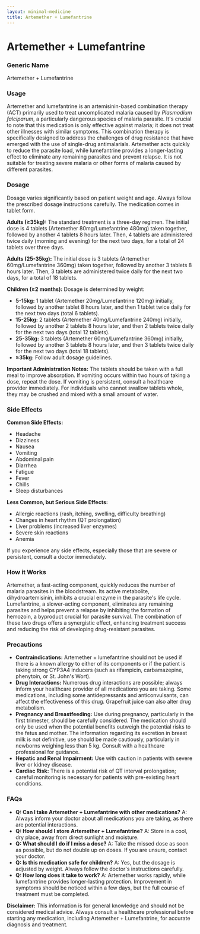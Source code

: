 ```yaml
---
layout: minimal-medicine
title: Artemether + Lumefantrine
---
```


# Artemether + Lumefantrine
### Generic Name
Artemether + Lumefantrine

### Usage

Artemether and lumefantrine is an artemisinin-based combination therapy (ACT) primarily used to treat uncomplicated malaria caused by *Plasmodium falciparum*, a particularly dangerous species of malaria parasite.  It's crucial to note that this medication is only effective against malaria; it does not treat other illnesses with similar symptoms.  This combination therapy is specifically designed to address the challenges of drug resistance that have emerged with the use of single-drug antimalarials.  Artemether acts quickly to reduce the parasite load, while lumefantrine provides a longer-lasting effect to eliminate any remaining parasites and prevent relapse.  It is not suitable for treating severe malaria or other forms of malaria caused by different parasites.


### Dosage

Dosage varies significantly based on patient weight and age.  Always follow the prescribed dosage instructions carefully.  The medication comes in tablet form.

**Adults (≥35kg):**  The standard treatment is a three-day regimen. The initial dose is 4 tablets (Artemether 80mg/Lumefantrine 480mg) taken together, followed by another 4 tablets 8 hours later.  Then, 4 tablets are administered twice daily (morning and evening) for the next two days, for a total of 24 tablets over three days.

**Adults (25-35kg):** The initial dose is 3 tablets (Artemether 60mg/Lumefantrine 360mg) taken together, followed by another 3 tablets 8 hours later.  Then, 3 tablets are administered twice daily for the next two days, for a total of 18 tablets.

**Children (≥2 months):** Dosage is determined by weight:

* **5-15kg:** 1 tablet (Artemether 20mg/Lumefantrine 120mg) initially, followed by another tablet 8 hours later, and then 1 tablet twice daily for the next two days (total 6 tablets).
* **15-25kg:** 2 tablets (Artemether 40mg/Lumefantrine 240mg) initially, followed by another 2 tablets 8 hours later, and then 2 tablets twice daily for the next two days (total 12 tablets).
* **25-35kg:** 3 tablets (Artemether 60mg/Lumefantrine 360mg) initially, followed by another 3 tablets 8 hours later, and then 3 tablets twice daily for the next two days (total 18 tablets).
* **≥35kg:** Follow adult dosage guidelines.


**Important Administration Notes:**  The tablets should be taken with a full meal to improve absorption. If vomiting occurs within two hours of taking a dose, repeat the dose.  If vomiting is persistent, consult a healthcare provider immediately.  For individuals who cannot swallow tablets whole, they may be crushed and mixed with a small amount of water.


### Side Effects

**Common Side Effects:**

* Headache
* Dizziness
* Nausea
* Vomiting
* Abdominal pain
* Diarrhea
* Fatigue
* Fever
* Chills
* Sleep disturbances


**Less Common, but Serious Side Effects:**

* Allergic reactions (rash, itching, swelling, difficulty breathing)
* Changes in heart rhythm (QT prolongation)
* Liver problems (increased liver enzymes)
* Severe skin reactions
* Anemia


If you experience any side effects, especially those that are severe or persistent, consult a doctor immediately.


### How it Works

Artemether, a fast-acting component, quickly reduces the number of malaria parasites in the bloodstream.  Its active metabolite, dihydroartemisinin, inhibits a crucial enzyme in the parasite's life cycle.  Lumefantrine, a slower-acting component, eliminates any remaining parasites and helps prevent a relapse by inhibiting the formation of hemozoin, a byproduct crucial for parasite survival.  The combination of these two drugs offers a synergistic effect, enhancing treatment success and reducing the risk of developing drug-resistant parasites.


### Precautions

* **Contraindications:** Artemether + lumefantrine should not be used if there is a known allergy to either of its components or if the patient is taking strong CYP3A4 inducers (such as rifampicin, carbamazepine, phenytoin, or St. John's Wort).
* **Drug Interactions:** Numerous drug interactions are possible; always inform your healthcare provider of all medications you are taking.  Some medications, including some antidepressants and anticonvulsants, can affect the effectiveness of this drug.  Grapefruit juice can also alter drug metabolism.
* **Pregnancy and Breastfeeding:**  Use during pregnancy, particularly in the first trimester, should be carefully considered.  The medication should only be used when the potential benefits outweigh the potential risks to the fetus and mother. The information regarding its excretion in breast milk is not definitive, use should be made cautiously, particularly in newborns weighing less than 5 kg. Consult with a healthcare professional for guidance.
* **Hepatic and Renal Impairment:** Use with caution in patients with severe liver or kidney disease.
* **Cardiac Risk:**  There is a potential risk of QT interval prolongation; careful monitoring is necessary for patients with pre-existing heart conditions.



### FAQs

* **Q: Can I take Artemether + Lumefantrine with other medications?** A:  Always inform your doctor about all medications you are taking, as there are potential interactions.
* **Q: How should I store Artemether + Lumefantrine?** A: Store in a cool, dry place, away from direct sunlight and moisture.
* **Q: What should I do if I miss a dose?** A:  Take the missed dose as soon as possible, but do not double up on doses. If you are unsure, contact your doctor.
* **Q:  Is this medication safe for children?** A:  Yes, but the dosage is adjusted by weight. Always follow the doctor's instructions carefully.
* **Q: How long does it take to work?** A:  Artemether works rapidly, while lumefantrine provides longer-lasting protection.  Improvement in symptoms should be noticed within a few days, but the full course of treatment must be completed.

**Disclaimer:** This information is for general knowledge and should not be considered medical advice.  Always consult a healthcare professional before starting any medication, including Artemether + Lumefantrine, for accurate diagnosis and treatment.
